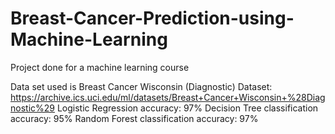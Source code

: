 # Breast-Cancer-Prediction-using-Machine-Learning
Project done for a machine learning course

Data set used is Breast Cancer Wisconsin (Diagnostic) Dataset: https://archive.ics.uci.edu/ml/datasets/Breast+Cancer+Wisconsin+%28Diagnostic%29
Logistic Regression accuracy: 97%
Decision Tree classification accuracy: 95%
Random Forest classification accuracy: 97%
